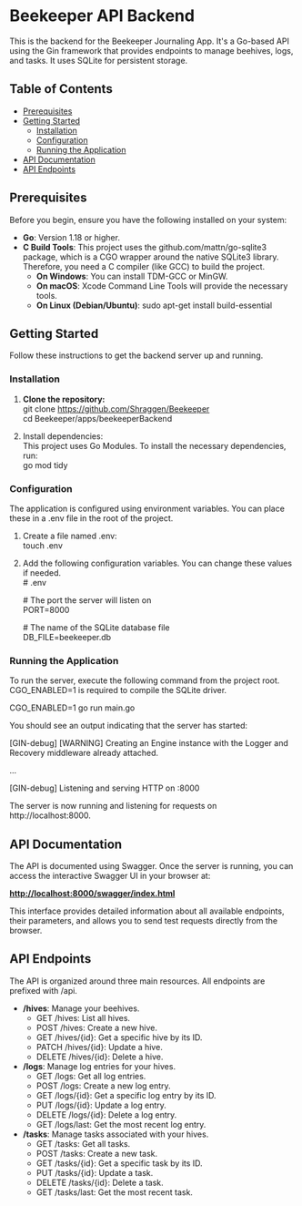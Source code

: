 # **Beekeeper API Backend**

This is the backend for the Beekeeper Journaling App. It's a Go-based API using the Gin framework that provides endpoints to manage beehives, logs, and tasks. It uses SQLite for persistent storage.

## **Table of Contents**

* [Prerequisites](#bookmark=id.gob91ndkbpif)  
* [Getting Started](#bookmark=id.xea1sps1plzk)  
  * [Installation](#bookmark=id.24k3vlnc5lz4)  
  * [Configuration](#bookmark=id.x3na04s3gpe0)  
  * [Running the Application](#bookmark=id.n5lcy2ypfbzd)  
* [API Documentation](#bookmark=id.r0szqfpolgi1)  
* [API Endpoints](#bookmark=id.96sud8c265qy)

## **Prerequisites**

Before you begin, ensure you have the following installed on your system:

* **Go**: Version 1.18 or higher.  
* **C Build Tools**: This project uses the github.com/mattn/go-sqlite3 package, which is a CGO wrapper around the native SQLite3 library. Therefore, you need a C compiler (like GCC) to build the project.  
  * **On Windows**: You can install TDM-GCC or MinGW.  
  * **On macOS**: Xcode Command Line Tools will provide the necessary tools.  
  * **On Linux (Debian/Ubuntu)**: sudo apt-get install build-essential

## **Getting Started**

Follow these instructions to get the backend server up and running.

### **Installation**

1. **Clone the repository:**  
   git clone https://github.com/Shraggen/Beekeeper  
   cd Beekeeper/apps/beekeeperBackend

2. Install dependencies:  
   This project uses Go Modules. To install the necessary dependencies, run:  
   go mod tidy

### **Configuration**

The application is configured using environment variables. You can place these in a .env file in the root of the project.

1. Create a file named .env:  
   touch .env

2. Add the following configuration variables. You can change these values if needed.  
   \# .env

   \# The port the server will listen on  
   PORT=8000

   \# The name of the SQLite database file  
   DB\_FILE=beekeeper.db

### **Running the Application**

To run the server, execute the following command from the project root. CGO\_ENABLED=1 is required to compile the SQLite driver.

CGO\_ENABLED=1 go run main.go

You should see an output indicating that the server has started:

\[GIN-debug\] \[WARNING\] Creating an Engine instance with the Logger and Recovery middleware already attached.

...

\[GIN-debug\] Listening and serving HTTP on :8000

The server is now running and listening for requests on http://localhost:8000.

## **API Documentation**

The API is documented using Swagger. Once the server is running, you can access the interactive Swagger UI in your browser at:

[**http://localhost:8000/swagger/index.html**](http://localhost:8000/swagger/index.html)

This interface provides detailed information about all available endpoints, their parameters, and allows you to send test requests directly from the browser.

## **API Endpoints**

The API is organized around three main resources. All endpoints are prefixed with /api.

* **/hives**: Manage your beehives.  
  * GET /hives: List all hives.  
  * POST /hives: Create a new hive.  
  * GET /hives/{id}: Get a specific hive by its ID.  
  * PATCH /hives/{id}: Update a hive.  
  * DELETE /hives/{id}: Delete a hive.  
* **/logs**: Manage log entries for your hives.  
  * GET /logs: Get all log entries.  
  * POST /logs: Create a new log entry.  
  * GET /logs/{id}: Get a specific log entry by its ID.  
  * PUT /logs/{id}: Update a log entry.  
  * DELETE /logs/{id}: Delete a log entry.  
  * GET /logs/last: Get the most recent log entry.  
* **/tasks**: Manage tasks associated with your hives.  
  * GET /tasks: Get all tasks.  
  * POST /tasks: Create a new task.  
  * GET /tasks/{id}: Get a specific task by its ID.  
  * PUT /tasks/{id}: Update a task.  
  * DELETE /tasks/{id}: Delete a task.  
  * GET /tasks/last: Get the most recent task.